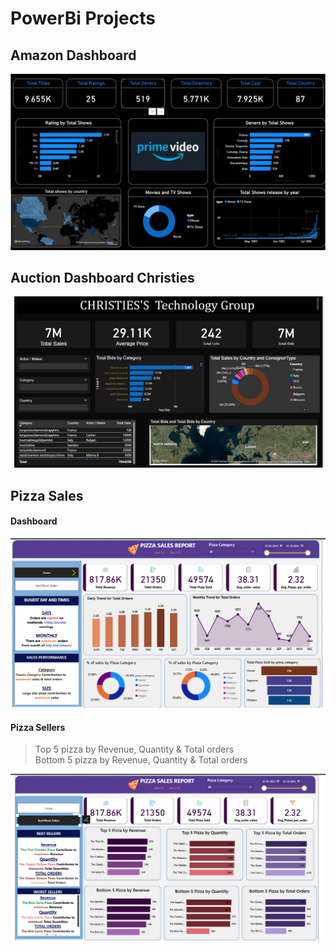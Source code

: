 # PowerBi Projects 

## Amazon Dashboard
<img src="./Amazon-Dashboard/amazon.png" alt="Amazon Dashboard" />

## Auction Dashboard Christies
<img src="./Auction-Dashboard-Christies/Dashboard.png" alt="Amazon Dashboard" />

<!-- ## Global Super Store Dashboard
<img src="./Global-Super-Store-Dashboard/Dashboard.png" alt="Global Super Store Dashboard" /> -->

## Pizza Sales
#### Dashboard
<img src="./Pizza-Sales/Pizza_Sales_Dashboard.png" alt="Pizza Sales Dashboard"/>

#### Pizza Sellers
> Top 5 pizza by Revenue, Quantity & Total orders<br>
> Bottom 5 pizza by Revenue, Quantity & Total orders
  
<img src="./Pizza-Sales/pizza_sellers.png" alt="Pizza Sellers"/>